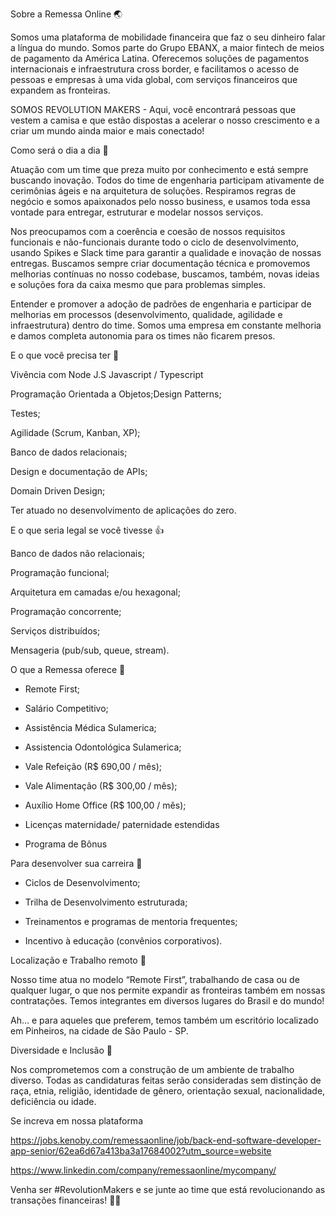 Sobre a Remessa Online  🌏



Somos uma plataforma de mobilidade financeira que faz o seu dinheiro falar a língua do mundo. Somos parte do Grupo EBANX, a maior fintech de meios de pagamento da América Latina. Oferecemos soluções de pagamentos internacionais e infraestrutura cross border, e facilitamos o acesso de pessoas e empresas à uma vida global, com serviços financeiros que expandem as fronteiras. 



SOMOS REVOLUTION MAKERS - Aqui, você encontrará pessoas que vestem a camisa e que estão dispostas a acelerar o nosso crescimento e a criar um mundo ainda maior e mais conectado!



Como será o dia a dia 🚀

Atuação com um time que preza muito por conhecimento e está sempre buscando inovação. Todos do time de engenharia participam ativamente de cerimônias ágeis e na arquitetura de soluções. Respiramos regras de negócio e somos apaixonados pelo nosso business, e usamos toda essa vontade para entregar, estruturar e modelar nossos serviços.

Nos preocupamos com a coerência e coesão de nossos requisitos funcionais e não-funcionais durante todo o ciclo de desenvolvimento, usando Spikes e Slack time para garantir a qualidade e inovação de nossas entregas. Buscamos sempre criar documentação técnica e promovemos melhorias contínuas no nosso codebase, buscamos, também, novas ideias e soluções fora da caixa mesmo que para problemas simples. 

Entender e promover a adoção de padrões de engenharia e participar de melhorias em processos (desenvolvimento, qualidade, agilidade e infraestrutura) dentro do time. Somos uma empresa em constante melhoria e damos completa autonomia para os times não ficarem presos.



E o que você precisa ter 💼

Vivência com Node J.S Javascript / Typescript 

Programação Orientada a Objetos;Design Patterns;

Testes;

Agilidade (Scrum, Kanban, XP);

Banco de dados relacionais;

Design e documentação de APIs;

Domain Driven Design;

Ter atuado no desenvolvimento de aplicações do zero. 





E o que seria legal se você tivesse 👍


Banco de dados não relacionais;

Programação funcional;

Arquitetura em camadas e/ou hexagonal;

Programação concorrente;

Serviços distribuídos;

Mensageria (pub/sub, queue, stream).



O que a Remessa oferece 💙



- Remote First;

- Salário Competitivo;

- Assistência Médica Sulamerica;

- Assistencia Odontológica Sulamerica;

- Vale Refeição (R$ 690,00 / mês);

- Vale Alimentação (R$ 300,00 / mês);

- Auxílio Home Office (R$ 100,00 / mês);

- Licenças maternidade/ paternidade estendidas

- Programa de Bônus



Para desenvolver sua carreira 🚀


- Ciclos de Desenvolvimento;

- Trilha de Desenvolvimento estruturada;

- Treinamentos e programas de mentoria frequentes;

- Incentivo à educação (convênios corporativos).


Localização e Trabalho remoto 📍

Nosso time atua no modelo “Remote First”, trabalhando de casa ou de qualquer lugar, o que nos permite expandir as fronteiras também em nossas contratações. Temos integrantes em diversos lugares do Brasil e do mundo! 

Ah… e para aqueles que preferem, temos também um escritório localizado em Pinheiros, na cidade de São Paulo - SP.


Diversidade e Inclusão 🌈 

Nos comprometemos com a construção de um ambiente de trabalho diverso. Todas as candidaturas feitas serão consideradas sem distinção de raça, etnia, religião, identidade de gênero, orientação sexual, nacionalidade, deficiência ou idade.

Se increva em nossa plataforma


https://jobs.kenoby.com/remessaonline/job/back-end-software-developer-app-senior/62ea6d67a413ba3a17684002?utm_source=website

https://www.linkedin.com/company/remessaonline/mycompany/


Venha ser #RevolutionMakers e se junte ao time que está revolucionando as transações financeiras! 🚀💙

 


